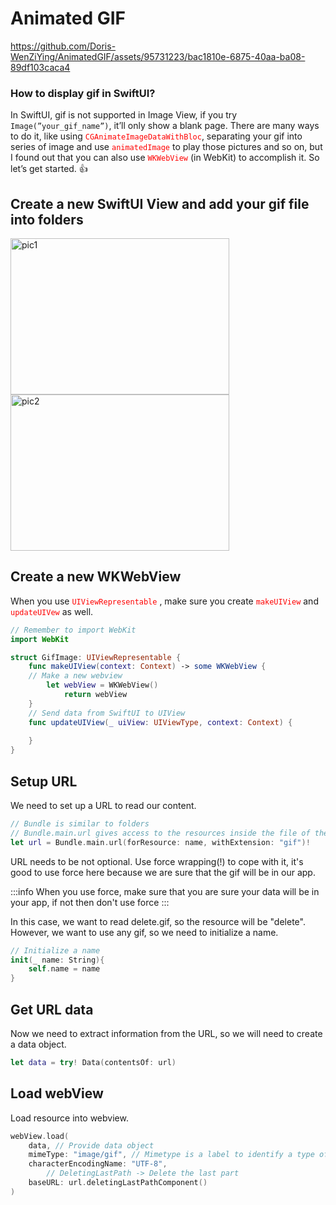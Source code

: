 # Animated GIF


https://github.com/Doris-WenZiYing/AnimatedGIF/assets/95731223/bac1810e-6875-40aa-ba08-89df103caca4


### How to display gif in SwiftUI?
In SwiftUI, gif is not supported in Image View, if you try `Image(”your_gif_name”)`, it’ll only show a blank page. There are many ways to do it, like using <font color="#f00">`CGAnimateImageDataWithBloc`</font>, separating your gif into series of image and use <font color="#f00">`animatedImage`</font> to play those pictures and so on, but I found out that you can also use <font color="#f00">`WKWebView`</font> (in WebKit) to accomplish it. So let’s get started. 👍 

## Create a new SwiftUI View and add your gif file into folders
<img width="350" height="250" alt="pic1" src="https://github.com/Doris-WenZiYing/AnimatedGIF/assets/95731223/1bc07a5e-b089-461b-882c-dc016bbb0b9c">
<img width="350" height="250" alt="pic2" src="https://github.com/Doris-WenZiYing/AnimatedGIF/assets/95731223/1334e010-ef1b-44c2-b660-b9e42e9ab585">

## Create a new WKWebView

When you use <font color="#f00">`UIViewRepresentable`</font> , make sure you create <font color="#f00">`makeUIView`</font> and <font color="#f00">`updateUIVew`</font> as well.

```swift
// Remember to import WebKit
import WebKit

struct GifImage: UIViewRepresentable {
	func makeUIView(context: Context) -> some WKWebView {
	// Make a new webview
	    let webView = WKWebView()
			return webView
	}
	// Send data from SwiftUI to UIView
	func updateUIView(_ uiView: UIViewType, context: Context) {
		
	}
}
```

## Setup URL

We need to set up a URL to read our content.

```swift
// Bundle is similar to folders
// Bundle.main.url gives access to the resources inside the file of the application
let url = Bundle.main.url(forResource: name, withExtension: "gif")!
```

URL needs to be not optional. Use force wrapping(!) to cope with it, it's good to use force here because we are sure that the gif will be in our app.

:::info
When you use force, make sure that you are sure your data will be in your app, if not then don't use force
:::



In this case, we want to read delete.gif, so the resource will be "delete". However, we want to use any gif, so we need to initialize a name.

```swift
// Initialize a name
init(_ name: String){
    self.name = name
}
```

## Get URL data

Now we need to extract information from the URL, so we will need to create a data object.

```swift
let data = try! Data(contentsOf: url)
```

## Load webView

Load resource into webview. 

```swift
webView.load(
    data, // Provide data object
    mimeType: "image/gif", // Mimetype is a label to identify a type of data
    characterEncodingName: "UTF-8",
		// DeletingLastPath -> Delete the last part
    baseURL: url.deletingLastPathComponent()
)
```
